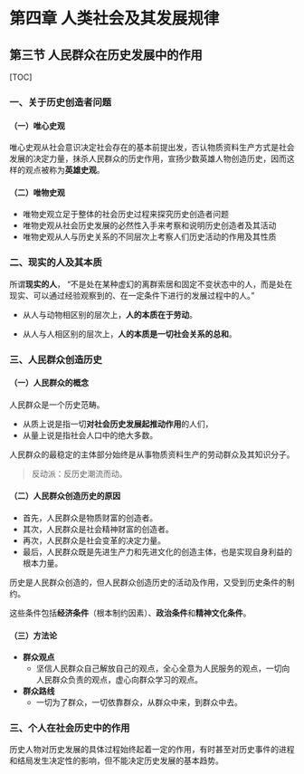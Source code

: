 # 第四章 人类社会及其发展规律

## 第三节 人民群众在历史发展中的作用

[TOC]

### 一、关于历史创造者问题

#### （一）唯心史观

唯心史观从社会意识决定社会存在的基本前提出发，否认物质资料生产方式是社会发展的决定力量，抹杀人民群众的历史作用，宣扬少数英雄人物创造历史，因而这样的观点被称为**英雄史观**。



#### （二）唯物史观

- 唯物史观立足于整体的社会历史过程来探究历史创造者问题
- 唯物史观从社会历史发展的必然性入手来考察和说明历史创造者及其活动
- 唯物史观从人与历史关系的不同层次上考察人们历史活动的作用及其性质



### 二、现实的人及其本质

所谓**现实的人**， “不是处在某种虚幻的离群索居和固定不变状态中的人，而是处在现实、可以通过经验观察到的、在一定条件下进行的发展过程中的人。”

- 从人与动物相区别的层次上，**人的本质在于劳动**。

- 从人与人相区别的层次上，**人的本质是一切社会关系的总和**。



### 三、人民群众创造历史

#### （一）人民群众的概念

人民群众是一个历史范畴。

- 从质上说是指一切**对社会历史发展起推动作用**的人们，
- 从量上说是指社会人口中的绝大多数。

人民群众的最稳定的主体部分始终是从事物质资料生产的劳动群众及其知识分子。

> 反动派：反历史潮流而动。



#### （二）人民群众创造历史的原因

- 首先，人民群众是物质财富的创造者。
- 其次，人民群众是社会精神财富的创造者。
- 再次，人民群众是社会变革的决定力量。
- 最后，人民群众既是先进生产力和先进文化的创造主体，也是实现自身利益的根本力量。

历史是人民群众创造的，但人民群众创造历史的活动及作用，又受到历史条件的制约。

这些条件包括**经济条件**（根本制约因素）、**政治条件**和**精神文化条件**。



#### （三）方法论

- **群众观点**
  - 坚信人民群众自己解放自己的观点，全心全意为人民服务的观点，一切向人民群众负责的观点，虚心向群众学习的观点。
- **群众路线**
  - 一切为了群众，一切依靠群众，从群众中来，到群众中去。



### 三、个人在社会历史中的作用

历史人物对历史发展的具体过程始终起着一定的作用，有时甚至对历史事件的进程和结局发生决定性的影响，但不能决定历史发展的基本趋势。

